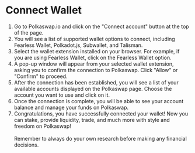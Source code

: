 # Connect Wallet



1. Go to Polkaswap.io and click on the "Connect account" button at the top of the page.
2. You will see a list of supported wallet options to connect, including Fearless Wallet, Polkadot.js, Subwallet, and Talisman.
3. Select the wallet extension installed on your browser. For example, if you are using Fearless Wallet, click on the Fearless Wallet option.
4. A pop-up window will appear from your selected wallet extension, asking you to confirm the connection to Polkaswap. Click "Allow" or "Confirm" to proceed.
5. After the connection has been established, you will see a list of your available accounts displayed on the Polkaswap page. Choose the account you want to use and click on it.
6. Once the connection is complete, you will be able to see your account balance and manage your funds on Polkaswap.
7. Congratulations, you have successfully connected your wallet! Now you can stake, provide liquidity, trade, and much more with style and freedom on Polkaswap!\
   \
   Remember to always do your own research before making any financial decisions.
